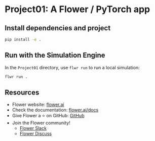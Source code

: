 # Project01: A Flower / PyTorch app

## Install dependencies and project

```bash
pip install -e .
```

## Run with the Simulation Engine

In the `Project01` directory, use `flwr run` to run a local simulation:

```bash
flwr run .
```

## Resources

- Flower website: [flower.ai](https://flower.ai/)
- Check the documentation: [flower.ai/docs](https://flower.ai/docs/)
- Give Flower a ⭐️ on GitHub: [GitHub](https://github.com/adap/flower)
- Join the Flower community!
  - [Flower Slack](https://flower.ai/join-slack/)
  - [Flower Discuss](https://discuss.flower.ai/)
